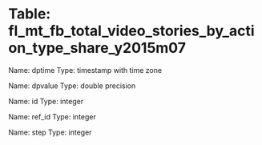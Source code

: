Table: fl_mt_fb_total_video_stories_by_action_type_share_y2015m07
=================================================================

Name: dptime
Type: timestamp with time zone

Name: dpvalue
Type: double precision

Name: id
Type: integer

Name: ref_id
Type: integer

Name: step
Type: integer

